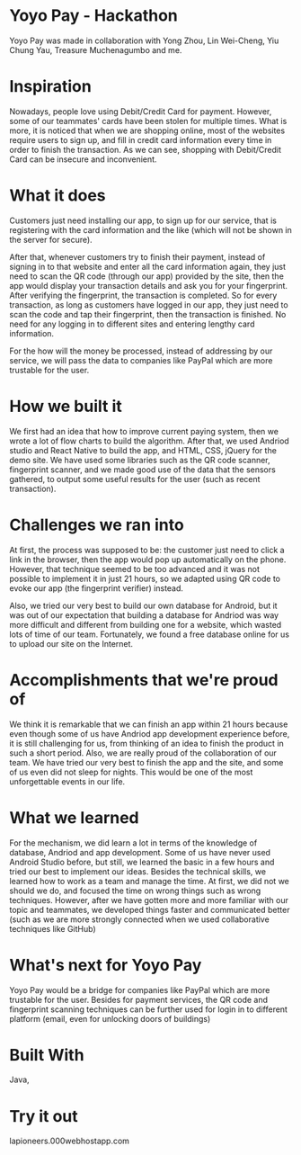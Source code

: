 # Yoyo Pay - Hackathon
Yoyo Pay was made in collaboration with Yong Zhou, Lin Wei-Cheng, Yiu Chung Yau, Treasure Muchenagumbo and me.

# Inspiration
Nowadays, people love using Debit/Credit Card for payment. However, some of our teammates' cards have been stolen for multiple times. What is more, it is noticed that when we are shopping online, most of the websites require users to sign up, and fill in credit card information every time in order to finish the transaction. As we can see, shopping with Debit/Credit Card can be insecure and inconvenient.

# What it does
Customers just need installing our app, to sign up for our service, that is registering with the card information and the like (which will not be shown in the server for secure).

After that, whenever customers try to finish their payment, instead of signing in to that website and enter all the card information again, they just need to scan the QR code (through our app) provided by the site, then the app would display your transaction details and ask you for your fingerprint. After verifying the fingerprint, the transaction is completed. So for every transaction, as long as customers have logged in our app, they just need to scan the code and tap their fingerprint, then the transaction is finished. No need for any logging in to different sites and entering lengthy card information.

For the how will the money be processed, instead of addressing by our service, we will pass the data to companies like PayPal which are more trustable for the user.

# How we built it
We first had an idea that how to improve current paying system, then we wrote a lot of flow charts to build the algorithm. After that, we used Andriod studio and React Native to build the app, and HTML, CSS, jQuery for the demo site. We have used some libraries such as the QR code scanner, fingerprint scanner, and we made good use of the data that the sensors gathered, to output some useful results for the user (such as recent transaction).

# Challenges we ran into
At first, the process was supposed to be: the customer just need to click a link in the browser, then the app would pop up automatically on the phone. However, that technique seemed to be too advanced and it was not possible to implement it in just 21 hours, so we adapted using QR code to evoke our app (the fingerprint verifier) instead.

Also, we tried our very best to build our own database for Android, but it was out of our expectation that building a database for Andriod was way more difficult and different from building one for a website, which wasted lots of time of our team. Fortunately, we found a free database online for us to upload our site on the Internet.

# Accomplishments that we're proud of
We think it is remarkable that we can finish an app within 21 hours because even though some of us have Andriod app development experience before, it is still challenging for us, from thinking of an idea to finish the product in such a short period. Also, we are really proud of the collaboration of our team. We have tried our very best to finish the app and the site, and some of us even did not sleep for nights. This would be one of the most unforgettable events in our life.

# What we learned
For the mechanism, we did learn a lot in terms of the knowledge of database, Andriod and app development. Some of us have never used Android Studio before, but still, we learned the basic in a few hours and tried our best to implement our ideas. Besides the technical skills, we learned how to work as a team and manage the time. At first, we did not we should we do, and focused the time on wrong things such as wrong techniques. However, after we have gotten more and more familiar with our topic and teammates, we developed things faster and communicated better (such as we are more strongly connected when we used collaborative techniques like GitHub)

# What's next for Yoyo Pay
Yoyo Pay would be a bridge for companies like PayPal which are more trustable for the user. Besides for payment services, the QR code and fingerprint scanning techniques can be further used for login in to different platform (email, even for unlocking doors of buildings)

# Built With


Java, 

# Try it out
 lapioneers.000webhostapp.com
 
